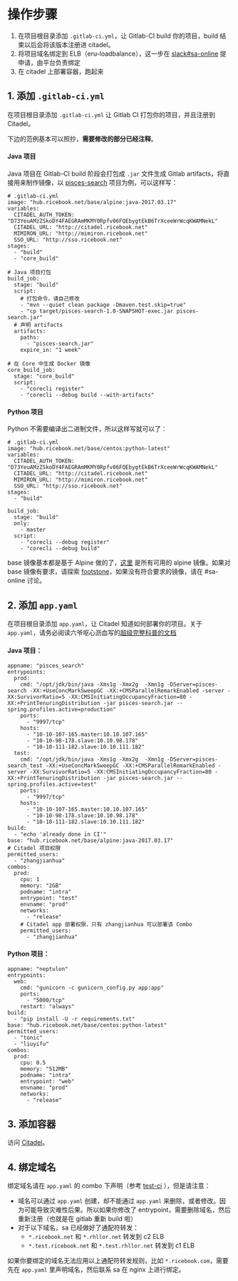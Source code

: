 # 操作步骤

1. 在项目根目录添加 `.gitlab-ci.yml`，让 Gitlab-CI build 你的项目，build 结束以后会将该版本注册进 citadel。
2. 将项目域名绑定到 ELB（eru-loadbalance），这一步在 [slack#sa-online](https://ricebook.slack.com/messages/sa-online/) 提申请，由平台负责绑定
3. 在 citadel 上部署容器，跑起来

## 1. 添加 `.gitlab-ci.yml`

在项目根目录添加 `.gitlab-ci.yml` 让 Gitlab CI 打包你的项目，并且注册到 Citadel。

下边的范例基本可以照抄，**需要修改的部分已经注释**。

#### Java 项目

Java 项目在 Gitlab-CI build 阶段会打包成 `.jar` 文件生成 Gitlab artifacts，将直接用来制作镜像，以 [pisces-search](http://gitlab.ricebook.net/data_analysis_and_search/pisces-search/) 项目为例，可以这样写：

```
# .gitlab-ci.yml
image: "hub.ricebook.net/base/alpine:java-2017.03.17"
variables:
  CITADEL_AUTH_TOKEN: "D73YeuAMzZSkoDY4FAEGRAmMKMY0Rpfv06FQEbygtEkB6TrXceeWrWcqKWAMNekL"
  CITADEL_URL: "http://citadel.ricebook.net"
  MIMIRON_URL: "http://mimiron.ricebook.net"
  SSO_URL: "http://sso.ricebook.net"
stages:
  - "build"
  - "core_build"

# Java 项目打包
build_job:
  stage: "build"
  script:
    # 打包命令，请自己修改
    - "mvn --quiet clean package -Dmaven.test.skip=true"
    - "cp target/pisces-search-1.0-SNAPSHOT-exec.jar pisces-search.jar"
  # 声明 artifacts
  artifacts:
    paths:
      - "pisces-search.jar"
    expire_in: "1 week"

# 在 Core 中生成 Docker 镜像
core_build_job:
  stage: "core_build"
  script:
    - "corecli register"
    - "corecli --debug build --with-artifacts"

```

#### Python 项目

Python 不需要编译出二进制文件，所以这样写就可以了：

```
# .gitlab-ci.yml
image: "hub.ricebook.net/base/centos:python-latest"
variables:
  CITADEL_AUTH_TOKEN: "D73YeuAMzZSkoDY4FAEGRAmMKMY0Rpfv06FQEbygtEkB6TrXceeWrWcqKWAMNekL"
  CITADEL_URL: "http://citadel.ricebook.net"
  MIMIRON_URL: "http://mimiron.ricebook.net"
  SSO_URL: "http://sso.ricebook.net"
stages:
  - "build"

build_job:
  stage: "build"
  only:
    - master
  script:
    - "corecli --debug register"
    - "corecli --debug build"
```

base 镜像基本都是基于 Alpine 做的了，[这里](http://hub.ricebook.net/v2/base/alpine/tags/list) 是所有可用的 alpine 镜像。如果对 base 镜像有要求，请探索 [footstone](http://gitlab.ricebook.net/footstone/)，如果没有符合要求的镜像，请在 #sa-online 讨论。

## 2. 添加 `app.yaml`

在项目根目录添加 `app.yaml`，让 Citadel 知道如何部署你的项目。关于 `app.yaml`，请务必阅读六爷呕心沥血写的[超级完整科普的文档](http://gitlab.ricebook.net/platform/citadel/blob/master/documents/app-specs%E8%AF%B4%E6%98%8E.md)

#### Java 项目：

```
appname: "pisces_search"
entrypoints:
  prod:
    cmd: "/opt/jdk/bin/java -Xms1g -Xmx2g  -Xmn1g -DServer=pisces-search -XX:+UseConcMarkSweepGC -XX:+CMSParallelRemarkEnabled -server -XX:SurvivorRatio=5 -XX:CMSInitiatingOccupancyFraction=80 -XX:+PrintTenuringDistribution -jar pisces-search.jar --spring.profiles.active=production"
    ports:
      - "9997/tcp"
    hosts:
      - "10-10-107-165.master:10.10.107.165"
      - "10-10-98-178.slave:10.10.98.178"
      - "10-10-111-182.slave:10.10.111.182"
  test:
    cmd: "/opt/jdk/bin/java -Xms1g -Xmx2g  -Xmn1g -DServer=pisces-search_test -XX:+UseConcMarkSweepGC -XX:+CMSParallelRemarkEnabled -server -XX:SurvivorRatio=5 -XX:CMSInitiatingOccupancyFraction=80 -XX:+PrintTenuringDistribution -jar pisces-search.jar --spring.profiles.active=test"
    ports:
      - "9997/tcp"
    hosts:
      - "10-10-107-165.master:10.10.107.165"
      - "10-10-98-178.slave:10.10.98.178"
      - "10-10-111-182.slave:10.10.111.182"
build:
  - "echo 'already done in CI'"
base: "hub.ricebook.net/base/alpine:java-2017.03.17"
# Citadel 项目权限
permitted_users:
  - "zhangjianhua"
combos:
  prod:
    cpu: 1
    memory: "2GB"
    podname: "intra"
    entrypoint: "test"
    envname: "prod"
    networks:
      - "release"
    # Citadel app 部署权限，只有 zhangjianhua 可以部署该 Combo
    permitted_users:
      - "zhangjianhua"
```

#### Python 项目：

```
appname: "neptulon"
entrypoints:
  web:
    cmd: "gunicorn -c gunicorn_config.py app:app"
    ports:
      - "5000/tcp"
    restart: "always"
build:
  - "pip install -U -r requirements.txt"
base: "hub.ricebook.net/base/centos:python-latest"
permitted_users:
  - "tonic"
  - "liuyifu"
combos:
  prod:
    cpu: 0.5
    memory: "512MB"
    podname: "intra"
    entrypoint: "web"
    envname: "prod"
    networks:
      - "release"
```

## 3. 添加容器

访问 [Citadel](http://citadel.ricebook.net)。

## 4. 绑定域名

绑定域名请在 `app.yaml` 的 combo 下声明（参考 [test-ci](http://gitlab.ricebook.net/platform/ci-test/commit/0070e269#0cf0bb82cc508190c215cbfa97023ebc538ede19_59_81) ），但是请注意：

* 域名可以通过 `app.yaml` 创建，却不能通过 `app.yaml` 来删除，或者修改。因为可能导致灾难性后果。所以如果你修改了 entrypoint，需要删除域名，然后重新注册（也就是在 gitlab 重新 build 啦）
* 对于以下域名，sa 已经做好了通配符转发：
  * `*.ricebook.net` 和 `*.rhllor.net` 转发到 c2 ELB
  * `*.test.ricebook.net` 和 `*.test.rhllor.net` 转发到 c1 ELB

如果你要绑定的域名无法应用以上通配符转发规则，比如 `*.ricebook.com`，需要先在 `app.yaml` 里声明域名，然后联系 sa 在 nginx 上进行绑定。
